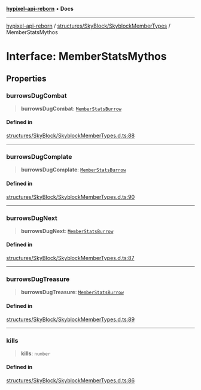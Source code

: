 [**hypixel-api-reborn**](../../../../README.md) • **Docs**

***

[hypixel-api-reborn](../../../../modules.md) / [structures/SkyBlock/SkyblockMemberTypes](../README.md) / MemberStatsMythos

# Interface: MemberStatsMythos

## Properties

### burrowsDugCombat

> **burrowsDugCombat**: [`MemberStatsBurrow`](MemberStatsBurrow.md)

#### Defined in

[structures/SkyBlock/SkyblockMemberTypes.d.ts:88](https://github.com/Kathund/REBORN-docs-TEST/blob/226e7f6a62bb6bca87ef0828ac84e9098d59f860/src/structures/SkyBlock/SkyblockMemberTypes.d.ts#L88)

***

### burrowsDugComplate

> **burrowsDugComplate**: [`MemberStatsBurrow`](MemberStatsBurrow.md)

#### Defined in

[structures/SkyBlock/SkyblockMemberTypes.d.ts:90](https://github.com/Kathund/REBORN-docs-TEST/blob/226e7f6a62bb6bca87ef0828ac84e9098d59f860/src/structures/SkyBlock/SkyblockMemberTypes.d.ts#L90)

***

### burrowsDugNext

> **burrowsDugNext**: [`MemberStatsBurrow`](MemberStatsBurrow.md)

#### Defined in

[structures/SkyBlock/SkyblockMemberTypes.d.ts:87](https://github.com/Kathund/REBORN-docs-TEST/blob/226e7f6a62bb6bca87ef0828ac84e9098d59f860/src/structures/SkyBlock/SkyblockMemberTypes.d.ts#L87)

***

### burrowsDugTreasure

> **burrowsDugTreasure**: [`MemberStatsBurrow`](MemberStatsBurrow.md)

#### Defined in

[structures/SkyBlock/SkyblockMemberTypes.d.ts:89](https://github.com/Kathund/REBORN-docs-TEST/blob/226e7f6a62bb6bca87ef0828ac84e9098d59f860/src/structures/SkyBlock/SkyblockMemberTypes.d.ts#L89)

***

### kills

> **kills**: `number`

#### Defined in

[structures/SkyBlock/SkyblockMemberTypes.d.ts:86](https://github.com/Kathund/REBORN-docs-TEST/blob/226e7f6a62bb6bca87ef0828ac84e9098d59f860/src/structures/SkyBlock/SkyblockMemberTypes.d.ts#L86)
